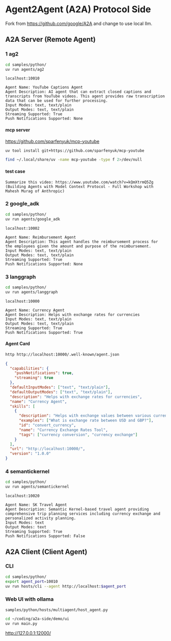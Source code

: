 # Agent2Agent (A2A) Protocol Side

Fork from <https://github.com/google/A2A> and change to use local llm.

## A2A Server (Remote Agent)

### 1 ag2

```sh
cd samples/python/
uv run agents/ag2
```

`localhost:10010`

```
Agent Name: YouTube Captions Agent
Agent Description: AI agent that can extract closed captions and transcripts from YouTube videos. This agent provides raw transcription data that can be used for further processing.
Input Modes: text, text/plain
Output Modes: text, text/plain
Streaming Supported: True
Push Notifications Supported: None
```

#### mcp server

https://github.com/sparfenyuk/mcp-youtube

```bash
uv tool install git+https://github.com/sparfenyuk/mcp-youtube

find ~/.local/share/uv -name mcp-youtube -type f 2>/dev/null
```

#### test case

```text
Summarize this video: https://www.youtube.com/watch?v=kQmXtrmQ5Zg (Building Agents with Model Context Protocol - Full Workshop with Mahesh Murag of Anthropic)
```

### 2 google_adk

```sh
cd samples/python/
uv run agents/google_adk
```

`localhost:10002`

```
Agent Name: Reimbursement Agent
Agent Description: This agent handles the reimbursement process for the employees given the amount and purpose of the reimbursement.
Input Modes: text, text/plain
Output Modes: text, text/plain
Streaming Supported: True
Push Notifications Supported: None
```

### 3 langgraph

```sh
cd samples/python/
uv run agents/langgraph
```

`localhost:10000`

```
Agent Name: Currency Agent
Agent Description: Helps with exchange rates for currencies
Input Modes: text, text/plain
Output Modes: text, text/plain
Streaming Supported: True
Push Notifications Supported: True
```

#### Agent Card

```sh
http http://localhost:10000/.well-known/agent.json
```

```json
{
  "capabilities": {
    "pushNotifications": true,
    "streaming": true
  },
  "defaultInputModes": ["text", "text/plain"],
  "defaultOutputModes": ["text", "text/plain"],
  "description": "Helps with exchange rates for currencies",
  "name": "Currency Agent",
  "skills": [
    {
      "description": "Helps with exchange values between various currencies",
      "examples": ["What is exchange rate between USD and GBP?"],
      "id": "convert_currency",
      "name": "Currency Exchange Rates Tool",
      "tags": ["currency conversion", "currency exchange"]
    }
  ],
  "url": "http://localhost:10000/",
  "version": "1.0.0"
}
```

### 4 semantickernel

```sh
cd samples/python/
uv run agents/semantickernel
```

`localhost:10020`

```
Agent Name: SK Travel Agent
Agent Description: Semantic Kernel-based travel agent providing comprehensive trip planning services including currency exchange and personalized activity planning.
Input Modes: text
Output Modes: text
Streaming Supported: True
Push Notifications Supported: False
```

## A2A Client (Client Agent)

### CLI

```sh
cd samples/python/
export agent_port=10010
uv run hosts/cli --agent http://localhost:$agent_port
```

### Web UI with ollama

`samples/python/hosts/multiagent/host_agent.py`

```sh
cd ~/coding/a2a-side/demo/ui
uv run main.py
```

<http://127.0.0.1:12000/>
